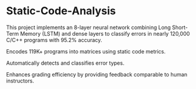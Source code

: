 # Static-Code-Analysis

This project implements an 8-layer neural network combining Long Short-Term Memory (LSTM) and dense layers to classify errors in nearly 120,000 C/C++ programs with 95.2% accuracy.

Encodes 119K+ programs into matrices using static code metrics.

Automatically detects and classifies error types.

Enhances grading efficiency by providing feedback comparable to human instructors.
